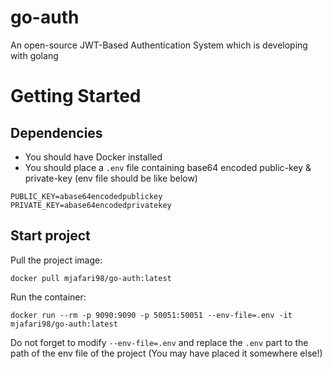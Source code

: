 # go-auth
An open-source JWT-Based Authentication System which is developing with golang

# Getting Started

## Dependencies
- You should have Docker installed
- You should place a `.env` file containing base64 encoded public-key & private-key (env file should be like below)
```
PUBLIC_KEY=abase64encodedpublickey
PRIVATE_KEY=abase64encodedprivatekey
```

## Start project
Pull the project image:
```shell script
docker pull mjafari98/go-auth:latest
```
Run the container:
```shell script
docker run --rm -p 9090:9090 -p 50051:50051 --env-file=.env -it mjafari98/go-auth:latest
```
Do not forget to modify `--env-file=.env` and replace the `.env` part to the path of
the env file of the project (You may have placed it somewhere else!)
